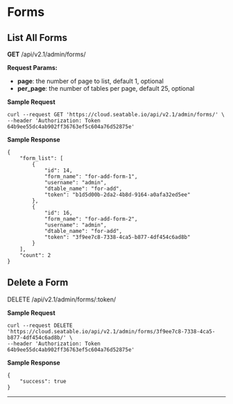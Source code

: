 # Forms

## List All Forms

**GET** /api/v2.1/admin/forms/

**Request Params:**

* **page**: the number of page to list, default 1, optional
* **per_page**: the number of tables per page, default 25, optional

**Sample Request**

```
curl --request GET 'https://cloud.seatable.io/api/v2.1/admin/forms/' \
--header 'Authorization: Token 64b9ee55dc4ab902ff36763ef5c604a76d52875e'

```

**Sample Response**

```
{
    "form_list": [
        {
            "id": 14,
            "form_name": "for-add-form-1",
            "username": "admin",
            "dtable_name": "for-add",
            "token": "b1d5d00b-2da2-4b8d-9164-a0afa32ed5ee"
        },
        {
            "id": 16,
            "form_name": "for-add-form-2",
            "username": "admin",
            "dtable_name": "for-add",
            "token": "3f9ee7c8-7338-4ca5-b877-4df454c6ad8b"
        }
    ],
    "count": 2
}

```

## Delete a Form

DELETE /api/v2.1/admin/forms/:token/

**Sample Request**

```
curl --request DELETE 'https://cloud.seatable.io/api/v2.1/admin/forms/3f9ee7c8-7338-4ca5-b877-4df454c6ad8b/' \
--header 'Authorization: Token 64b9ee55dc4ab902ff36763ef5c604a76d52875e'

```

**Sample Response**

```
{
    "success": true
}

```

****


